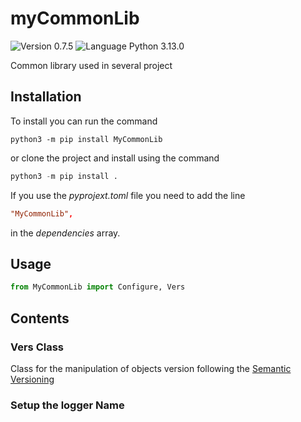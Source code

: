 # myCommonLib
![Version 0.7.5](https://img.shields.io/badge/version-0.7.5-blue?style=plastic)
![Language Python 3.13.0](https://img.shields.io/badge/python-3.13.0-orange?style=plastic&logo=python)

Common library used in several project

## Installation

To install you can run the command

```console
python3 -m pip install MyCommonLib
```
or clone the project and install using the command 

```python
python3 -m pip install .
```

If you use the *pyprojext.toml* file you need to add the line 

```toml
"MyCommonLib",
```
in the *dependencies* array.

## Usage

```python
from MyCommonLib import Configure, Vers
```

## Contents

### Vers Class

Class for the manipulation of objects version following the [Semantic Versioning](https://semver.org/)


### Setup the logger Name